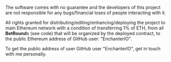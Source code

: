 The software comes with no guarantee and the developers of this project are not responsible for any bugs/financial 
loses of people interacting with it.

All rights granted for distributing/editing/enhancing/deploying the project to main Ethereum network with a condition
of transferring 1% of ETH, from all **BetRound**s (see code) that will be organized by the deployed contract, to 
the public Ethereum address of GitHub user: "EnchanterIO". 

To get the public address of user GitHub user "EnchanterIO", get in touch with me personally.